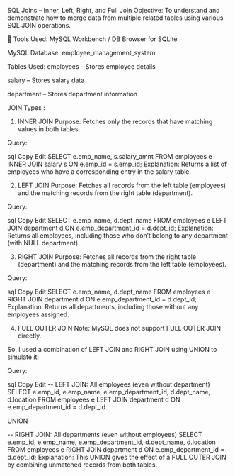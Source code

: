 SQL Joins – Inner, Left, Right, and Full Join
Objective:
To understand and demonstrate how to merge data from multiple related tables using various SQL JOIN operations.

🔧 Tools Used:
MySQL Workbench / DB Browser for SQLite

MySQL Database: employee_management_system

 Tables Used:
employees – Stores employee details

salary – Stores salary data

department – Stores department information

 JOIN Types :
1. INNER JOIN
Purpose: Fetches only the records that have matching values in both tables.

Query:

sql
Copy
Edit
SELECT e.emp_name, s.salary_amnt
FROM employees e
INNER JOIN salary s
ON e.emp_id = s.emp_id;
Explanation: Returns a list of employees who have a corresponding entry in the salary table.

2. LEFT JOIN
Purpose: Fetches all records from the left table (employees) and the matching records from the right table (department).

Query:

sql
Copy
Edit
SELECT e.emp_name, d.dept_name
FROM employees e
LEFT JOIN department d
ON e.emp_department_id = d.dept_id;
Explanation: Returns all employees, including those who don’t belong to any department (with NULL department).

3. RIGHT JOIN
Purpose: Fetches all records from the right table (department) and the matching records from the left table (employees).

Query:

sql
Copy
Edit
SELECT e.emp_name, d.dept_name
FROM employees e
RIGHT JOIN department d
ON e.emp_department_id = d.dept_id;
Explanation: Returns all departments, including those without any employees assigned.

4. FULL OUTER JOIN 
Note:
 MySQL does not support FULL OUTER JOIN directly.

So, I used a combination of LEFT JOIN and RIGHT JOIN using UNION to simulate it.

Query:

sql
Copy
Edit
-- LEFT JOIN: All employees (even without department)
SELECT 
    e.emp_id,
    e.emp_name,
    e.emp_department_id,
    d.dept_name,
    d.location
FROM employees e
LEFT JOIN department d ON e.emp_department_id = d.dept_id

UNION

-- RIGHT JOIN: All departments (even without employees)
SELECT 
    e.emp_id,
    e.emp_name,
    e.emp_department_id,
    d.dept_name,
    d.location
FROM employees e
RIGHT JOIN department d ON e.emp_department_id = d.dept_id;
Explanation: This UNION gives the effect of a FULL OUTER JOIN by combining unmatched records from both tables.
